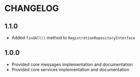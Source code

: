 CHANGELOG
=========

1.1.0
-----

* Added `findAll()` method to `RegistrationRepositoryInterface`

1.0.0
-----

* Provided core messages implementation and documentation
* Provided core services implementation and documentation
